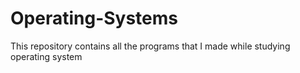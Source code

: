 # Operating-Systems
This repository contains all the programs that I made while studying operating system
